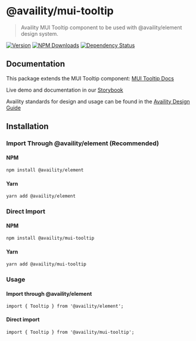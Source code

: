 # @availity/mui-tooltip

> Availity MUI Tooltip component to be used with @availity/element design system.

[![Version](https://img.shields.io/npm/v/@availity/mui-tooltip.svg?style=for-the-badge)](https://www.npmjs.com/package/@availity/mui-tooltip)
[![NPM Downloads](https://img.shields.io/npm/dt/@availity/mui-tooltip.svg?style=for-the-badge)](https://www.npmjs.com/package/@availity/mui-tooltip)
[![Dependency Status](https://img.shields.io/librariesio/release/npm/@availity/mui-tooltip?style=for-the-badge)](https://github.com/Availity/element/blob/main/packages/mui-tooltip/package.json)

## Documentation

This package extends the MUI Tooltip component: [MUI Tooltip Docs](https://mui.com/components/tooltip/)

Live demo and documentation in our [Storybook](https://availity.github.io/element/?path=/docs/components-tooltip-introduction--docs)

Availity standards for design and usage can be found in the [Availity Design Guide](https://design.availity.com/2e36e50c7)

## Installation

### Import Through @availity/element (Recommended)

#### NPM

```bash
npm install @availity/element
```

#### Yarn

```bash
yarn add @availity/element
```

### Direct Import

#### NPM

```bash
npm install @availity/mui-tooltip
```

#### Yarn

```bash
yarn add @availity/mui-tooltip
```

### Usage

#### Import through @availity/element

```tsx
import { Tooltip } from '@availity/element';
```

#### Direct import

```tsx
import { Tooltip } from '@availity/mui-tooltip';
```
